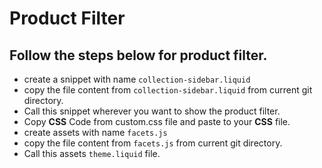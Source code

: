 # Product Filter

## Follow the steps below for product filter.
- create a snippet with name `collection-sidebar.liquid`
- copy the file content from `collection-sidebar.liquid` from current git directory.
- Call this snippet wherever you want to show the product filter.
- Copy **CSS** Code from custom.css file and paste to your **CSS** file.
- create assets with name `facets.js`
- copy the file content from `facets.js` from current git directory.
- Call this assets `theme.liquid` file.
